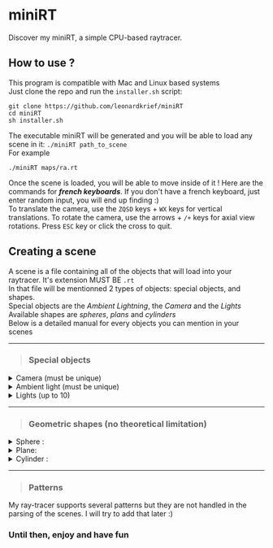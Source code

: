 # miniRT

Discover my miniRT, a simple CPU-based raytracer.

## How to use ?
This program is compatible with Mac and Linux based systems  
Just clone the repo and run the ```installer.sh``` script:  
```
git clone https://github.com/leonardkrief/miniRT
cd miniRT
sh installer.sh
```

The executable miniRT will be generated and you will be able to load any scene in it: ```./miniRT path_to_scene```  
For example
```
./miniRT maps/ra.rt
```

Once the scene is loaded, you will be able to move inside of it !
Here are the commands for ***french keyboards***. If you don't have a french keyboard, just enter random input, you will end up finding :)  
To translate the camera, use the ```ZQSD``` keys + ```WX``` keys for vertical translations.
To rotate the camera, use the arrows + ```/+``` keys for axial view rotations.
Press ```ESC``` key or click the cross to quit.

## Creating a scene

A scene is a file containing all of the objects that will load into your raytracer. It's extension MUST BE ```.rt```  
In that file will be mentionned 2 types of objects: special objects, and shapes.  
Special objects are the *Ambient Lightning*, the *Camera* and the *Lights*  
Available shapes are *spheres*, *plans* and *cylinders*  
Below is a detailed manual for every objects you can mention in your scenes
***

> ### Special objects
<details>
<summary> Camera (must be unique) </summary>
```
C xPos,yPos,zPos xDir,yDir,zDir   FOV
```
`Pos` is the camera position point.

`Dir` is the camera orientation vector.

`FOV` is the field of view.
</details>

<details>
<summary> Ambient light (must be unique) </summary>

```
A   Ratio   R,G,B
```

`Ratio` is the intensity of the light, in range `[0;1]`.

`R,G,B` is the color of the ambient light, each component is in range `[0;255]`. 
</details>

<details>
<summary>Lights (up to 10)</summary>
```
L   xPos,yPos,zPos   Ratio   R,G,B
```

`Pos` is the light position point.

`Ratio` is the intensity of the light, in range `[0;1]`.

`R,G,B` is the color of the light, each component is in range `[0;255]`. 
</details>

***

> ### Geometric shapes (no theoretical limitation)
<details>
<summary>Sphere :</summary>

```
sp    xPos,yPos,zPos    Radius    R,G,B
```

`Pos` is a point describing the sphere position.

`R,G,B` is the color of the sphere, each component is between range `[0;255]`. 

`Radius` is the radius of the sphere.
</details>

<details>
	<summary>Plane:</summary>

```
pl    xPos,yPos,zPos    xDir,yDir,zDir    R,G,B
```

`Pos` is a point describing the plane position.

`Dir` is a vector orienting the plane.

`R,G,B` is the color of the plane, each component is between range `[0;255]`. 
</details>

<details>
	<summary>Cylinder :</summary>

```
cy    xPos,yPos,zPos    xDir,yDir,zDir    Lenght    Diameter    R,G,B
```

`Pos` is a point describing the cylinder position.

`Dir` is a vector orienting the cylinder.

`R,G,B` is the color of the cylinder, each component is between range `[0;255]`. 

`Lenght` and `Diameter` cannot be negative.
</details>

***

> ### Patterns
My ray-tracer supports several patterns but they are not handled in the parsing of the scenes. I will try to add that later :)

### Until then, enjoy and have fun
